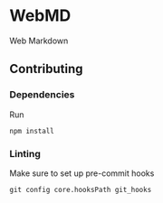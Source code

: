 # WebMD

Web Markdown

## Contributing
### Dependencies
Run
```
npm install
```
### Linting
Make sure to set up pre-commit hooks
```
git config core.hooksPath git_hooks
```
